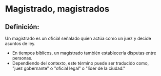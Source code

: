 # Magistrado, magistrados

## Definición: 

Un magistrado es un oficial señalado quien actúa como un juez y decide asuntos de ley.

* En tiempos bíblicos, un magistrado también establecería disputas entre personas.
* Dependiendo del contexto, este término puede ser traducido como, "juez gobernante" o "oficial legal" o "líder de la ciudad."

